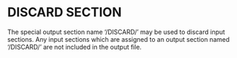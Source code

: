 # DISCARD SECTION
The special output section name ‘/DISCARD/’ may be used to discard input sections. Any input sections which are assigned to an output section named ‘/DISCARD/’ are not included in the output file.

